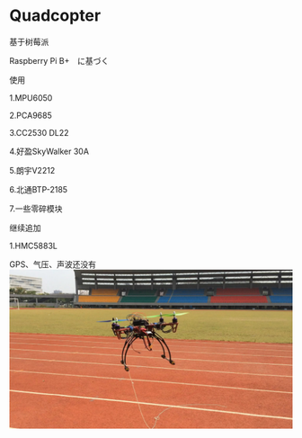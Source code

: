 # Quadcopter
基于树莓派<p>
Raspberry Pi B+　に基づく<p>
使用 <p>
     1.MPU6050<p>
     2.PCA9685<p>
     3.CC2530 DL22<p>
     4.好盈SkyWalker 30A<p>
     5.朗宇V2212<p>
     6.北通BTP-2185<p>
     7.一些零碎模块<p>
继续追加<p>
     1.HMC5883L<p>
GPS、气压、声波还没有
![fly](https://github.com/Nonikka/Quadcopter/blob/master/test/IMG_1100.jpg?raw=true)
